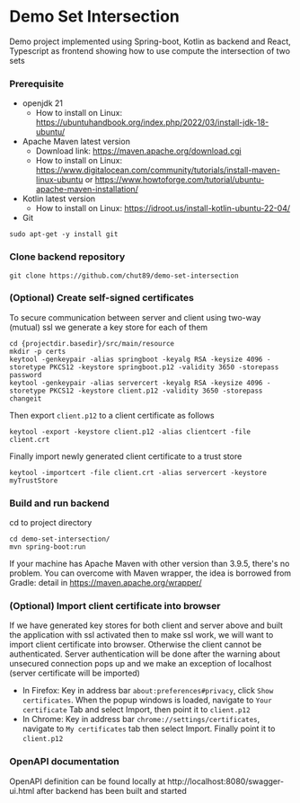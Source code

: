 # Demo Set Intersection #
Demo project implemented using Spring-boot, Kotlin as backend and React, Typescript as frontend showing how to use compute the intersection of two sets

### Prerequisite ###
- openjdk 21
	- How to install on Linux: https://ubuntuhandbook.org/index.php/2022/03/install-jdk-18-ubuntu/
- Apache Maven latest version
	- Download link: https://maven.apache.org/download.cgi
	- How to install on Linux: https://www.digitalocean.com/community/tutorials/install-maven-linux-ubuntu or https://www.howtoforge.com/tutorial/ubuntu-apache-maven-installation/
- Kotlin latest version
	- How to install on Linux: https://idroot.us/install-kotlin-ubuntu-22-04/
- Git
```shellscript
sudo apt-get -y install git
```	
### Clone backend repository
```
git clone https://github.com/chut89/demo-set-intersection
```
### (Optional) Create self-signed certificates ###
To secure communication between server and client using two-way (mutual) ssl we generate a key store for each of them
```shellscript
cd {projectdir.basedir}/src/main/resource
mkdir -p certs
keytool -genkeypair -alias springboot -keyalg RSA -keysize 4096 -storetype PKCS12 -keystore springboot.p12 -validity 3650 -storepass password
keytool -genkeypair -alias servercert -keyalg RSA -keysize 4096 -storetype PKCS12 -keystore client.p12 -validity 3650 -storepass changeit
```
Then export `client.p12` to a client certificate as follows
```shellscript
keytool -export -keystore client.p12 -alias clientcert -file client.crt
```
Finally import newly generated client certificate to a trust store
```shellscript
keytool -importcert -file client.crt -alias servercert -keystore myTrustStore
```

### Build and run backend ###
cd to project directory
```shellscript
cd demo-set-intersection/
mvn spring-boot:run
```
If your machine has Apache Maven with other version than 3.9.5, there's no problem. You can overcome with Maven wrapper, the idea is borrowed from Gradle: detail in https://maven.apache.org/wrapper/

### (Optional) Import client certificate into browser ###
If we have generated key stores for both client and server above and built the application with ssl activated then to make ssl work, we will want to import client certificate into browser. Otherwise the client cannot be authenticated. Server authentication will be done after the warning about unsecured connection pops up and we make an exception of localhost (server certificate will be imported)
- In Firefox: Key in address bar `about:preferences#privacy`, click `Show certificates`. When the popup windows is loaded, navigate to `Your certificate` Tab and select Import, then point it to `client.p12`
- In Chrome: Key in address bar `chrome://settings/certificates`, navigate to `My certificates` tab then select Import. Finally point it to `client.p12`

### OpenAPI documentation ###
OpenAPI definition can be found locally at http://localhost:8080/swagger-ui.html after backend has been built and started

